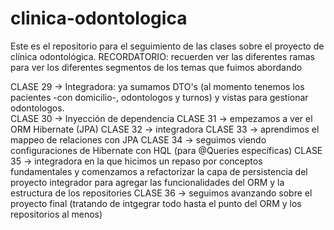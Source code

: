 # clinica-odontologica
Este es el repositorio para el seguimiento de las clases sobre el proyecto de clínica odontológica.
RECORDATORIO: recuerden ver las diferentes ramas para ver los diferentes segmentos de los temas que fuimos abordando

CLASE 29 -> Integradora: ya sumamos DTO's (al momento tenemos los pacientes -con domicilio-, odontologos y turnos) y vistas para gestionar odontologos.      
CLASE 30 -> Inyección de dependencia
CLASE 31 -> empezamos a ver el ORM Hibernate (JPA)
CLASE 32 -> integradora
CLASE 33 -> aprendimos el mappeo de relaciones con JPA
CLASE 34 -> seguimos viendo configuraciones de Hibernate con HQL (para @Queries específicas)
CLASE 35 -> integradora en la que hicimos un repaso por conceptos fundamentales y comenzamos a refactorizar la capa de persistencia del proyecto integrador para agregar las funcionalidades del ORM y la estructura de los repositories
CLASE 36 -> seguimos avanzando sobre el proyecto final (tratando de intgegrar todo hasta el punto del ORM y los repositorios al menos)


